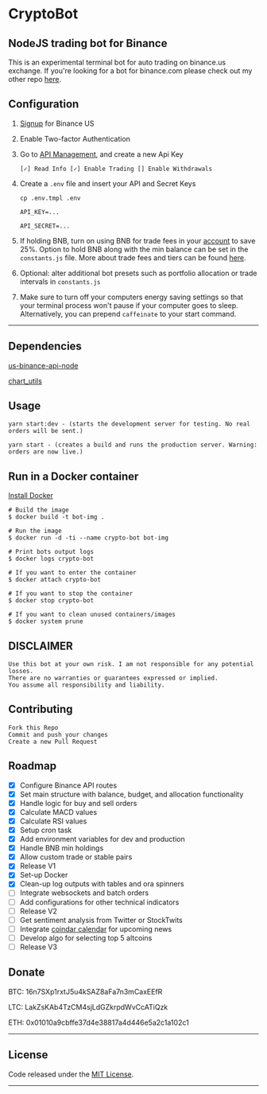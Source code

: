 # CryptoBot

## NodeJS trading bot for Binance

This is an experimental terminal bot for auto trading on binance.us exchange. If you're looking for a bot for binance.com please check out my other repo [here](https://github.com/andrewmahoneyf/CryptoBot).

## Configuration

1.  [Signup](https://www.binance.us/?ref=35002429) for Binance US
2.  Enable Two-factor Authentication
3.  Go to [API Management](https://www.binance.us/en/usercenter/settings/api-management), and create a new Api Key

        [✓] Read Info [✓] Enable Trading [] Enable Withdrawals

4.  Create a `.env` file and insert your API and Secret Keys

    `cp .env.tmpl .env`

        API_KEY=...

        API_SECRET=...

5.  If holding BNB, turn on using BNB for trade fees in your [account](https://www.binance.us/en/usercenter/dashboard/overview) to save 25%. Option to hold BNB along with the min balance can be set in the `constants.js` file. More about trade fees and tiers can be found [here](https://www.binance.us/en/fee/schedule).

6.  Optional: alter additional bot presets such as portfolio allocation or trade intervals in `constants.js`
7.  Make sure to turn off your computers energy saving settings so that your terminal process won't pause if your computer goes to sleep. Alternatively, you can prepend `caffeinate` to your start command.

---

## Dependencies

[us-binance-api-node](https://github.com/andrewmahoneyf/us-binance-api-node)

[chart_utils](https://github.com/vpfautz/chart_utils)

## Usage

    yarn start:dev - (starts the development server for testing. No real orders will be sent.)

    yarn start - (creates a build and runs the production server. Warning: orders are now live.)

## Run in a Docker container

[Install Docker](https://docs.docker.com/install/)

    # Build the image
    $ docker build -t bot-img .

    # Run the image
    $ docker run -d -ti --name crypto-bot bot-img

    # Print bots output logs
    $ docker logs crypto-bot

    # If you want to enter the container
    $ docker attach crypto-bot

    # If you want to stop the container
    $ docker stop crypto-bot

    # If you want to clean unused containers/images
    $ docker system prune

## DISCLAIMER

    Use this bot at your own risk. I am not responsible for any potential losses.
    There are no warranties or guarantees expressed or implied.
    You assume all responsibility and liability.

## Contributing

    Fork this Repo
    Commit and push your changes
    Create a new Pull Request

## Roadmap

- [x] Configure Binance API routes
- [x] Set main structure with balance, budget, and allocation functionality
- [x] Handle logic for buy and sell orders
- [x] Calculate MACD values
- [x] Calculate RSI values
- [x] Setup cron task
- [x] Add environment variables for dev and production
- [x] Handle BNB min holdings
- [x] Allow custom trade or stable pairs
- [x] Release V1
- [x] Set-up Docker
- [x] Clean-up log outputs with tables and ora spinners
- [ ] Integrate websockets and batch orders
- [ ] Add configurations for other technical indicators
- [ ] Release V2
- [ ] Get sentiment analysis from Twitter or StockTwits
- [ ] Integrate [coindar calendar](https://coindar.org) for upcoming news
- [ ] Develop algo for selecting top 5 altcoins
- [ ] Release V3

## Donate

BTC: 16n7SXp1rxtJ5u4kSAZ8aFa7n3mCaxEEfR

LTC: LakZsKAb4TzCM4sjLdGZkrpdWvCcATiQzk

ETH: 0x01010a9cbffe37d4e38817a4d446e5a2c1a102c1

---

## License

Code released under the [MIT License](https://opensource.org/licenses/MIT).

---
